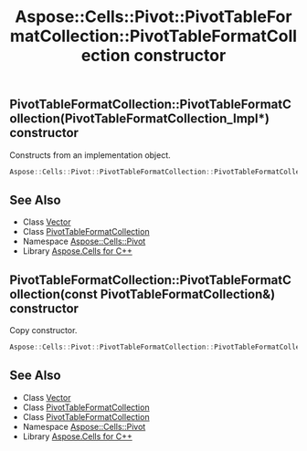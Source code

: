 ﻿---
title: Aspose::Cells::Pivot::PivotTableFormatCollection::PivotTableFormatCollection constructor
linktitle: PivotTableFormatCollection
second_title: Aspose.Cells for C++ API Reference
description: 'Aspose::Cells::Pivot::PivotTableFormatCollection::PivotTableFormatCollection constructor. Constructs from an implementation object in C++.'
type: docs
weight: 100
url: /cpp/aspose.cells.pivot/pivottableformatcollection/pivottableformatcollection/
---
## PivotTableFormatCollection::PivotTableFormatCollection(PivotTableFormatCollection_Impl*) constructor


Constructs from an implementation object.

```cpp
Aspose::Cells::Pivot::PivotTableFormatCollection::PivotTableFormatCollection(PivotTableFormatCollection_Impl *impl)
```

## See Also

* Class [Vector](../../../aspose.cells/vector/)
* Class [PivotTableFormatCollection](../)
* Namespace [Aspose::Cells::Pivot](../../)
* Library [Aspose.Cells for C++](../../../)
## PivotTableFormatCollection::PivotTableFormatCollection(const PivotTableFormatCollection\&) constructor


Copy constructor.

```cpp
Aspose::Cells::Pivot::PivotTableFormatCollection::PivotTableFormatCollection(const PivotTableFormatCollection &src)
```

## See Also

* Class [Vector](../../../aspose.cells/vector/)
* Class [PivotTableFormatCollection](../)
* Class [PivotTableFormatCollection](../)
* Namespace [Aspose::Cells::Pivot](../../)
* Library [Aspose.Cells for C++](../../../)
